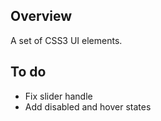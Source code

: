 ## Overview
A set of CSS3 UI elements.

## To do
- Fix slider handle
- Add disabled and hover states